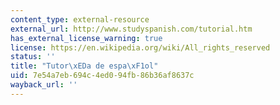 ```yaml
---
content_type: external-resource
external_url: http://www.studyspanish.com/tutorial.htm
has_external_license_warning: true
license: https://en.wikipedia.org/wiki/All_rights_reserved
status: ''
title: "Tutor\xEDa de espa\xF1ol"
uid: 7e54a7eb-694c-4ed0-94fb-86b36af8637c
wayback_url: ''
---
```

